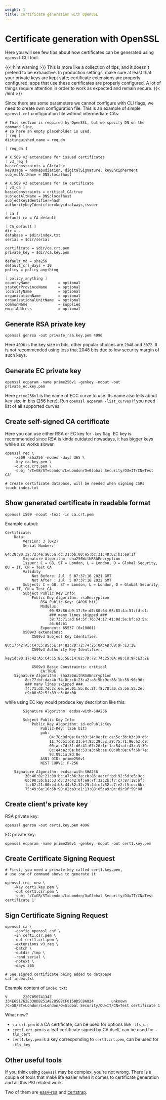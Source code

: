 ```yaml
---
weight: 1
title: Certificate generation with OpenSSL
---
```


# Certificate generation with OpenSSL

Here you will see few tips about how certificates can be generated using `openssl` CLI tool.

{{< hint warning >}}
This is more like a collection of tips, and it doesn't pretend to be exhaustive.
In production settings, make sure at least that: your private keys are kept safe; certificate extensions are properly configured;
apps that use these certificates are properly configured. A lot of things require attention in order to work as expected and remain secure.
{{< /hint >}}

Since there are some parameters we cannot configure with CLI flags, we need to create own configuration file.
This is an example of simple `openssl.cnf` configuration file without intermediate CAs:
```
# This section is required by OpenSSL, but we specify DN on the command line,
# so here an empty placeholder is used.
[ req ]
distinguished_name = req_dn

[ req_dn ]

# X.509 v3 extensions for issued certificates
[ v3_req ]
basicConstraints = CA:false
keyUsage = nonRepudiation, digitalSignature, keyEncipherment
subjectAltName = DNS:localhost

# X.509 v3 extensions for CA certificate
[ v3_ca ]
basicConstraints = critical,CA:true
subjectAltName = DNS:localhost
subjectKeyIdentifier=hash
authorityKeyIdentifier=keyid:always,issuer

[ ca ]
default_ca = CA_default

[ CA_default ]
dir = .
database = $dir/index.txt
serial = $dir/serial

certificate = $dir/ca.crt.pem
private_key = $dir/ca.key.pem

default_md = sha256
default_crl_days = 30
policy = policy_anything

[ policy_anything ]
countryName             = optional
stateOrProvinceName     = optional
localityName            = optional
organizationName        = optional
organizationalUnitName  = optional
commonName              = supplied
emailAddress            = optional
```

## Generate RSA private key

```
openssl genrsa -out private_rsa.key.pem 4096
```
Here `4096` is the key size in bits, other popular choices are `2048` and `3072`.
It is not recommended using less that 2048 bits due to low security margin of such keys.

## Generate EC private key

```
openssl ecparam -name prime256v1 -genkey -noout -out private_ec.key.pem
```
<!-- # Convert the key to PKCS8 format, not required when using with certificates -->
<!-- openssl pkcs8 -topk8 -nocrypt -in private_ec.key.pem -out private_ec_pkcs8.key.pem -->
Here `prime256v1` is the name of ECC curve to use.
Its name also tells about key size in bits (256 here).
Run `openssl ecparam -list_curves` if you need list of all supported curves.

## Create self-signed CA certificate

Here you can use either RSA or EC key for `-key` flag.
EC key is recommended since RSA is kinda outdated nowadays, it has bigger keys while also works slower.
```
openssl req \
    -x509 -sha256 -nodes -days 365 \
    -key ca.key.pem \
    -out ca.crt.pem \
    -subj '/C=GB/ST=London/L=London/O=Global Security/OU=IT/CN=Test CA'

# Create certificate database, will be needed when signing CSRs
touch index.txt
```

## Show generated certificate in readable format

```
openssl x509 -noout -text -in ca.crt.pem
```
Example output:
```
Certificate:
    Data:
        Version: 3 (0x2)
        Serial Number:
            64:28:80:32:72:4e:a6:5a:cc:31:bb:00:e5:bc:31:48:62:b1:e9:1f
        Signature Algorithm: sha256WithRSAEncryption
        Issuer: C = GB, ST = London, L = London, O = Global Security, OU = IT, CN = Test CA
        Validity
            Not Before: Jul  5 07:37:16 2021 GMT
            Not After : Jul  5 07:37:16 2022 GMT
        Subject: C = GB, ST = London, L = London, O = Global Security, OU = IT, CN = Test CA
        Subject Public Key Info:
            Public Key Algorithm: rsaEncryption
                RSA Public-Key: (4096 bit)
                Modulus:
                    00:98:86:b9:17:5e:d2:80:64:68:83:4a:51:fd:c1:
                    ### many lines skipped ###
                    38:73:71:ad:64:5f:76:74:17:41:0d:5e:bf:e3:5a:
                    a6:64:b1
                Exponent: 65537 (0x10001)
        X509v3 extensions:
            X509v3 Subject Key Identifier:
                80:17:42:A5:C4:C5:B5:5E:14:82:7D:72:74:25:0A:AB:C8:9F:E3:2E
            X509v3 Authority Key Identifier:
                keyid:80:17:42:A5:C4:C5:B5:5E:14:82:7D:72:74:25:0A:AB:C8:9F:E3:2E

            X509v3 Basic Constraints: critical
                CA:TRUE
    Signature Algorithm: sha256WithRSAEncryption
         8e:77:bf:da:4b:74:8c:c8:23:a2:a8:5b:9c:88:1b:58:90:96:
         ### many lines skipped ###
         f4:71:d2:7d:2c:6e:ae:01:5b:8c:2f:f8:70:a5:c5:b6:55:2e:
         e9:00:62:5f:89:c3:0d:00
```
while using EC key would produce key description like this:
```
        Signature Algorithm: ecdsa-with-SHA256

        Subject Public Key Info:
            Public Key Algorithm: id-ecPublicKey
                Public-Key: (256 bit)
                pub:
                    04:78:8d:0a:6a:b3:24:8e:fc:ca:5c:3b:b3:00:d6:
                    11:7c:51:d8:21:e4:83:29:5c:a9:75:71:96:a2:c9:
                    00:ac:7d:31:d6:41:67:26:1c:1a:54:af:43:a3:39:
                    0c:e4:a2:6a:bd:53:a3:6b:ae:60:8b:0e:6f:6b:7e:
                    93:09:1a:8d:8e
                ASN1 OID: prime256v1
                NIST CURVE: P-256

    Signature Algorithm: ecdsa-with-SHA256
         30:46:02:21:00:bc:a7:36:3a:cb:86:aa:cf:bd:92:5d:e5:9c:
         0b:98:5b:b1:53:d5:37:42:0f:e9:7f:32:2b:f7:c7:87:18:bf:
         fc:02:21:00:b4:b3:44:52:32:25:4d:cf:52:c7:e2:f5:cc:6b:
         75:49:6a:16:6b:90:82:a3:e1:13:88:05:a9:0c:d9:9f:59:8d
```

## Create client's private key

RSA private key:

```
openssl genrsa -out cert1.key.pem 4096
```

EC private key:

```
openssl ecparam -name prime256v1 -genkey -noout -out cert1.key.pem
```

## Create Certificate Signing Request

```
# First, you need a private key called cert1.key.pem,
# use one of command above to generate it

openssl req -new \
    -key cert1.key.pem \
    -out cert1.csr.pem \
    -subj '/C=GB/ST=London/L=London/O=Global Security/OU=IT/CN=Test certificate 1'
```

## Sign Certificate Signing Request

```
openssl ca \
    -config openssl.cnf \
    -in cert1.csr.pem \
    -out cert1.crt.pem \
    -extensions v3_req \
    -batch \
    -outdir /tmp \
    -rand_serial \
    -notext \
    -days 365

# See signed certificate being added to database
cat index.txt
```
Example content of `index.txt`:
```
V       220705074134Z           334E651762E338DB251AE2B5E8CF0150D5C8A824        unknown /C=GB/ST=London/L=London/O=Global Security/OU=IT/CN=Test certificate 1
```

What now?

* `ca.crt.pem` is a CA certificate, can be used for options like `-tls_ca`
* `cert1.crt.pem` is a leaf certificate signed by CA itself, can be used for `-tls_cert`
* `cert1.key.pem` is a key corresponding to `cert1.crt.pem`, can be used for `-tls_key`

## Other useful tools

If you think using `openssl` may be complex, you're not wrong.
There is a couple of tools that make life easier when it comes to certificate generation and all this PKI related work.

Two of them are [easy-rsa](https://github.com/OpenVPN/easy-rsa) and [certstrap](https://github.com/square/certstrap).

